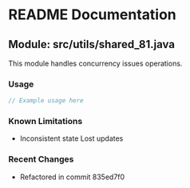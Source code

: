 # README Documentation

## Module: src/utils/shared_81.java

This module handles concurrency issues operations.

### Usage

```java
// Example usage here
```

### Known Limitations

- Inconsistent state Lost updates

### Recent Changes

- Refactored in commit 835ed7f0
